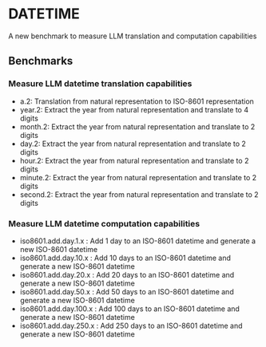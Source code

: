 # DATETIME
A new benchmark to measure LLM translation and computation capabilities

## Benchmarks

### Measure LLM datetime translation capabilities
* a.2: Translation from natural representation to ISO-8601 representation
* year.2: Extract the year from natural representation and translate to 4 digits
* month.2: Extract the year from natural representation and translate to 2 digits
* day.2: Extract the year from natural representation and translate to 2 digits
* hour.2: Extract the year from natural representation and translate to 2 digits
* minute.2: Extract the year from natural representation and translate to 2 digits
* second.2: Extract the year from natural representation and translate to 2 digits

### Measure LLM datetime computation capabilities
* iso8601.add.day.1.x : Add 1 day to an ISO-8601 datetime and generate a new ISO-8601 datetime
* iso8601.add.day.10.x : Add 10 days to an ISO-8601 datetime and generate a new ISO-8601 datetime
* iso8601.add.day.20.x : Add 20 days to an ISO-8601 datetime and generate a new ISO-8601 datetime
* iso8601.add.day.50.x : Add 50 days to an ISO-8601 datetime and generate a new ISO-8601 datetime
* iso8601.add.day.100.x : Add 100 days to an ISO-8601 datetime and generate a new ISO-8601 datetime
* iso8601.add.day.250.x : Add 250 days to an ISO-8601 datetime and generate a new ISO-8601 datetime
